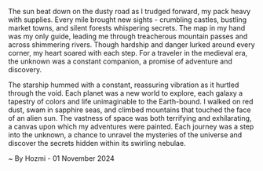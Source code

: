 
The sun beat down on the dusty road as I trudged forward, my pack heavy with supplies.  Every mile brought new sights - crumbling castles, bustling market towns, and silent forests whispering secrets. The map in my hand was my only guide, leading me through treacherous mountain passes and across shimmering rivers. Though hardship and danger lurked around every corner, my heart soared with each step. For a traveler in the medieval era, the unknown was a constant companion, a promise of adventure and discovery.

The starship hummed with a constant, reassuring vibration as it hurtled through the void.  Each planet was a new world to explore, each galaxy a tapestry of colors and life unimaginable to the Earth-bound. I walked on red dust, swam in sapphire seas, and climbed mountains that touched the face of an alien sun.  The vastness of space was both terrifying and exhilarating, a canvas upon which my adventures were painted.  Each journey was a step into the unknown, a chance to unravel the mysteries of the universe and discover the secrets hidden within its swirling nebulae. 

~ By Hozmi - 01 November 2024
